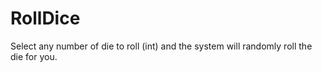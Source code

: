 # RollDice
Select any number of die to roll (int) and the system will randomly roll the die for you.
